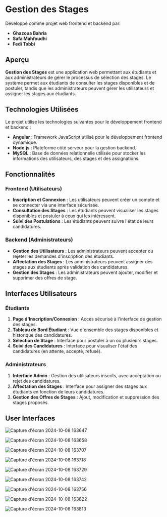 # **Gestion des Stages**

Développé comme projet web frontend et backend par:
- **Ghazoua Bahria**
- **Safa Mahfoudhi**
- **Fedi Tobbi**


## **Aperçu**

**Gestion des Stages** est une application web permettant aux étudiants et aux administrateurs de gérer le processus de sélection des stages. Le système permet aux étudiants de consulter les stages disponibles et de postuler, tandis que les administrateurs peuvent gérer les utilisateurs et assigner les stages aux étudiants.

## **Technologies Utilisées**

Le projet utilise les technologies suivantes pour le développement frontend et backend :

- **Angular** : Framework JavaScript utilisé pour le développement frontend dynamique.
- **Node.js** : Plateforme côté serveur pour la gestion backend.
- **MySQL** : Base de données relationnelle utilisée pour stocker les informations des utilisateurs, des stages et des assignations.

## **Fonctionnalités**

### **Frontend (Utilisateurs)**

- **Inscription et Connexion** : Les utilisateurs peuvent créer un compte et se connecter via une interface sécurisée.
- **Consultation des Stages** : Les étudiants peuvent visualiser les stages disponibles et postuler à ceux qui les intéressent.
- **Suivi des Postulations** : Les étudiants peuvent suivre l'état de leurs candidatures.

### **Backend (Administrateurs)**

- **Gestion des Utilisateurs** : Les administrateurs peuvent accepter ou rejeter les demandes d'inscription des étudiants.
- **Affectation des Stages** : Les administrateurs peuvent assigner des stages aux étudiants après validation des candidatures.
- **Gestion des Stages** : Les administrateurs peuvent ajouter, modifier et supprimer des offres de stage.

## **Interfaces Utilisateurs**

### **Étudiants**

1. **Page d'Inscription/Connexion** : Accès sécurisé à l'interface de gestion des stages.
2. **Tableau de Bord Étudiant** : Vue d'ensemble des stages disponibles et historique des candidatures.
3. **Sélection de Stage** : Interface pour postuler à un ou plusieurs stages.
4. **Suivi des Candidatures** : Interface pour visualiser l'état des candidatures (en attente, accepté, refusé).

### **Administrateurs**

1. **Interface Admin** : Gestion des utilisateurs inscrits, avec acceptation ou rejet des candidatures.
2. **Affectation des Stages** : Interface pour assigner des stages aux étudiants en fonction de leurs candidatures.
3. **Gestion des Offres de Stages** : Ajout, modification et suppression des stages proposés.

## User Interfaces

![Capture d'écran 2024-10-08 163647](https://github.com/user-attachments/assets/7a555db1-06dd-4077-98ef-e2888384f1ab)

![Capture d'écran 2024-10-08 163658](https://github.com/user-attachments/assets/86f1677c-bb9a-40b2-ba86-b7018420db52)

![Capture d'écran 2024-10-08 163707](https://github.com/user-attachments/assets/b9286b8c-8f33-4766-bd79-ae5b5ece92d7)

![Capture d'écran 2024-10-08 163718](https://github.com/user-attachments/assets/4a43358a-11fe-4c3a-b7be-4c49051bb869)

![Capture d'écran 2024-10-08 163729](https://github.com/user-attachments/assets/8c14dffd-71d8-4901-b099-d5dea1d610e2)

![Capture d'écran 2024-10-08 163742](https://github.com/user-attachments/assets/02f9edf2-879b-4ac9-8013-3c3748f3f7ae)

![Capture d'écran 2024-10-08 163756](https://github.com/user-attachments/assets/ac791e87-3551-4bfd-bac7-987dca77d321)

![Capture d'écran 2024-10-08 163822](https://github.com/user-attachments/assets/e0ff61b7-d76f-453b-b2d3-d7c0ae088766)

![Capture d'écran 2024-10-08 163813](https://github.com/user-attachments/assets/8bdbc292-b0dc-4160-a99c-fcd77a9a1bda)









